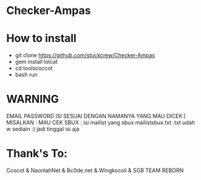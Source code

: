 # Checker-Ampas

# How to install
* git clone https://github.com/stuckcrew/Checker-Ampas
* gem install lolcat
* cd toolscoccot
* bash run

# WARNING
EMAIL PASSWORD ISI SESUAI DENGAN NAMANYA YANG MAU DICEK:)
MISALKAN : MAU CEK SBUX : isi mailist yang sbux mailistsbux.txt
.txt udah w sediain :) jadi tinggal isi aja


# Thank's To:

Ccocot & NaonlahNet & Bc0de.net & Wingkocoli & SGB TEAM REBORN
